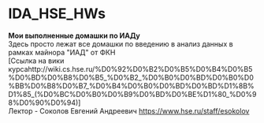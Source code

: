 # IDA_HSE_HWs
**Мои выполненные домашки по ИАДу**
<br>Здесь просто лежат все домашки по введению в анализ данных в рамках майнора "ИАД" от ФКН
<br>[Ссылка на вики курсаhttp://wiki.cs.hse.ru/%D0%92%D0%B2%D0%B5%D0%B4%D0%B5%D0%BD%D0%B8%D0%B5_%D0%B2_%D0%B0%D0%BD%D0%B0%D0%BB%D0%B8%D0%B7_%D0%B4%D0%B0%D0%BD%D0%BD%D1%8B%D1%85_(%D0%BC%D0%B0%D0%B9%D0%BD%D0%BE%D1%80_%D0%98%D0%90%D0%94)]
<br>Лектор - Соколов Евгений Андреевич https://www.hse.ru/staff/esokolov
